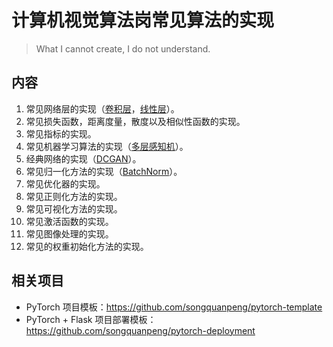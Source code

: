 # 计算机视觉算法岗常见算法的实现
> What I cannot create, I do not understand.

## 内容
1. 常见网络层的实现（[卷积层](./layers/Conv2d.py)，[线性层](./layers/Linear.py)）。
2. 常见损失函数，距离度量，散度以及相似性函数的实现。
3. 常见指标的实现。
4. 常见机器学习算法的实现（[多层感知机](./ml_models/MLP.py)）。
5. 经典网络的实现（[DCGAN](./dl_models/DCGAN.py)）。
6. 常见归一化方法的实现（[BatchNorm](./normalizations/BatchNorm.py)）。
7. 常见优化器的实现。
8. 常见正则化方法的实现。
9. 常见可视化方法的实现。
10. 常见激活函数的实现。
11. 常见图像处理的实现。
12. 常见的权重初始化方法的实现。

## 相关项目
+ PyTorch 项目模板：https://github.com/songquanpeng/pytorch-template
+ PyTorch + Flask 项目部署模板：https://github.com/songquanpeng/pytorch-deployment